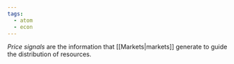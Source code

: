 ```yaml
---
tags:
  - atom
  - econ
---
```

*Price signals* are the information that [[Markets|markets]] generate to guide the distribution of resources.